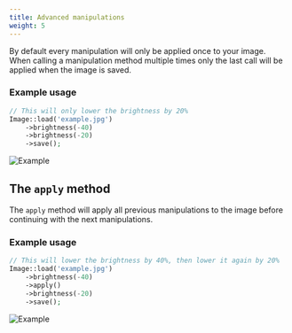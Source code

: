 ```yaml
---
title: Advanced manipulations
weight: 5
---
```


By default every manipulation will only be applied once to your image. When calling a manipulation method multiple times only the last call will be applied when the image is saved.

### Example usage

```php
// This will only lower the brightness by 20%
Image::load('example.jpg')
    ->brightness(-40)
    ->brightness(-20)
    ->save();
```

![Example](../../images/example-brightness.jpg)

## The `apply` method

The `apply` method will apply all previous manipulations to the image before continuing with the next manipulations.

### Example usage

```php
// This will lower the brightness by 40%, then lower it again by 20%
Image::load('example.jpg')
    ->brightness(-40)
    ->apply()
    ->brightness(-20)
    ->save();
```

![Example](../../images/example-advanced-manipulations.jpg)
